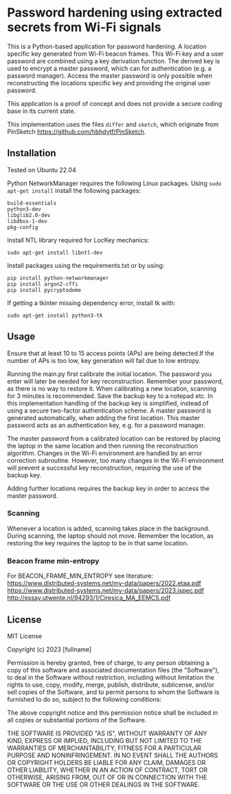 # Password hardening using extracted secrets from Wi-Fi signals

This is a Python-based application for password hardening. A location specific key generated
from Wi-Fi beacon frames. This Wi-Fi key and a user password are combined using a key derivation 
function. The derived key is used to encrypt a master password, which can for authentication (e.g. a 
password manager). Access the master password is only possible when reconstructing the locations 
specific key and providing the original user password. 

This application is a proof of concept and does not provide a secure coding base in its current state.

This implementation uses the files `differ` and `sketch`, which originate from
PinSketch https://github.com/hbhdytf/PinSketch. 

## Installation
Tested on Ubuntu 22.04

Python NetworkManager requires the following Linux packages.
Using `sudo apt-get install` install the following packages:
```
build-essentials
python3-dev
libglib2.0-dev
libdbus-1-dev
pkg-config
```

Install NTL library required for LocKey mechanics:
```
sudo apt-get install libntl-dev
```

Install packages using the requirements.txt or by using:
```
pip install python-networkmanager
pip install argon2-cffi
pip install pycryptodome
```

If getting a tkinter missing dependency error, install tk with:
```
sudo apt-get install python3-tk
```

## Usage
Ensure that at least 10 to 15 access points (APs) are being detected.If the number of APs
is too low, key generation will fail due to low entropy. 

Running the main.py first calibrate the initial location. The password you enter will later be needed for key
reconstruction. Remember your password, as there is no way to restore it. 
When calibrating a new location, scanning for 3 minutes is recommended. 
Save the backup key to a notepad etc. In this implementation handling of the 
backup key is simplified, instead of using a secure two-factor authentication scheme.
A master password is generated automatically, when adding the first location. This master password acts 
as an authentication key, e.g. for a password manager. 

The master password from a calibrated location can be restored by placing the laptop in the same location 
and then running the reconstruction algorithm. Changes in the Wi-Fi environment are handled by an error
correction subroutine. However, too many changes in the Wi-Fi environment will prevent a successful key
reconstruction, requiring the use of the backup key.

Adding further locations requires the backup key in order to access the master password.


### Scanning 
Whenever a location is added, scanning takes place in the background. During scanning, the laptop
should not move. Remember the location, as restoring the key requires the laptop to be 
in that same location. 

### Beacon frame min-entropy

For BEACON_FRAME_MIN_ENTROPY see literature:
https://www.distributed-systems.net/my-data/papers/2022.etaa.pdf
https://www.distributed-systems.net/my-data/papers/2023.ispec.pdf
http://essay.utwente.nl/94293/1/Ciresica_MA_EEMCS.pdf


## License

MIT License

Copyright (c) 2023 [fullname]

Permission is hereby granted, free of charge, to any person obtaining a copy
of this software and associated documentation files (the "Software"), to deal
in the Software without restriction, including without limitation the rights
to use, copy, modify, merge, publish, distribute, sublicense, and/or sell
copies of the Software, and to permit persons to whom the Software is
furnished to do so, subject to the following conditions:

The above copyright notice and this permission notice shall be included in all
copies or substantial portions of the Software.

THE SOFTWARE IS PROVIDED "AS IS", WITHOUT WARRANTY OF ANY KIND, EXPRESS OR
IMPLIED, INCLUDING BUT NOT LIMITED TO THE WARRANTIES OF MERCHANTABILITY,
FITNESS FOR A PARTICULAR PURPOSE AND NONINFRINGEMENT. IN NO EVENT SHALL THE
AUTHORS OR COPYRIGHT HOLDERS BE LIABLE FOR ANY CLAIM, DAMAGES OR OTHER
LIABILITY, WHETHER IN AN ACTION OF CONTRACT, TORT OR OTHERWISE, ARISING FROM,
OUT OF OR IN CONNECTION WITH THE SOFTWARE OR THE USE OR OTHER DEALINGS IN THE
SOFTWARE.